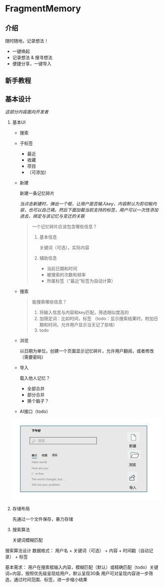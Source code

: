 # FragmentMemory

## 介绍

随时随地，记录想法！

- 一键唤起
- 记录想法 & 搜寻想法
- 便捷分享，一键导入



## 新手教程



## 基本设计

*这部分内容面向开发者*

1. 基本UI
   - 搜索

   - 子标签
     - 最近
     - 收藏
     - 项目
     - （可添加）
     
   - 新建

     新建一条记忆碎片

     *当点击新建时，弹出一个框，让用户是否输入key，内容默认为剪切板内容，也可以自己填。然后下面加载当前支持的标签，用户可以一次性添加进去，绑定与该记忆与变迁的关联*

     > 一个记忆碎片应该包含哪些信息？
     >
     > 1. 基本信息
     >
     >    关键词（可选），实际内容
     >
     > 2. 辅助信息
     >
     >    - 当前日期和时间
     >    - 被搜索的次数和频率
     >    - 所属标签（“最近”标签为自动计算）

   - 搜索

     > 能搜索哪些信息？
     >
     > 1. 将输入信息与内容和key匹配，筛选相似度高的
     > 2. 加限定词：比如时间，标签 （todo：显示搜索结果时，附加日期和时间，允许用户显示当天记了些啥）
     > 3. todo

   - 浏览

     以日期为单位，创建一个页面显示记忆碎片，允许用户翻阅，或者修改（需要密码）

   - 导入

     载入他人记忆？

     - 全部合并
     - 部分合并
     - 换个脑子？

   - AI接口（todo）

   ![image-20241130131123167](README.assets/image-20241130131123167.png)

2. 存储布局

   先通过一个文件保存，暴力存储

3. 搜索算法

   关键词模糊匹配

搜索算法设计
数据格式：
用户名 + 关键词（可选） + 内容 + 时间戳（自动记录） + 标签

基本需求：
用户在搜索框输入内容，模糊匹配（默认）或精确匹配（todo）关键词+内容，按照优先级呈现给用户，默认呈现30条
用户可对呈现内容进一步筛选，通过时间范围、标签，进一步缩小结果